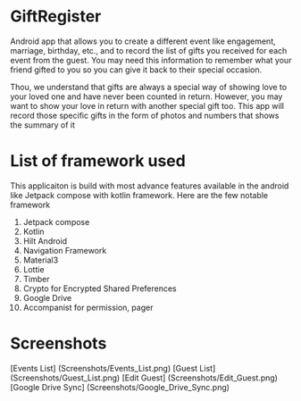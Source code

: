 # GiftRegister

Android app that allows you to create a different event like engagement, marriage, birthday, etc., and to record the list of gifts you received for each event from the guest. You may need this information to remember what your friend gifted to you so you can give it back to their special occasion.

Thou, we understand that gifts are always a special way of showing love to your loved one and have never been counted in return. However, you may want to show your love in return with another special gift too. This app will record those specific gifts in the form of photos and numbers that shows the summary of it

# List of framework used

This applicaiton is build with most advance features available in the android like Jetpack compose with kotlin framework. Here are the few notable framework

1. Jetpack compose
2. Kotlin
3. Hilt Android
4. Navigation Framework
5. Material3
6. Lottie
7. Timber
8. Crypto for Encrypted Shared Preferences
9. Google Drive
10. Accompanist for permission, pager

# Screenshots
[Events List] (Screenshots/Events_List.png)
[Guest List] (Screenshots/Guest_List.png)
[Edit Guest] (Screenshots/Edit_Guest.png)
[Google Drive Sync] (Screenshots/Google_Drive_Sync.png)
